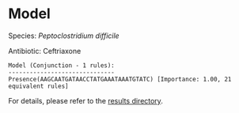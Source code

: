 
# Model

Species: *Peptoclostridium difficile*

Antibiotic: Ceftriaxone

```
Model (Conjunction - 1 rules):
------------------------------
Presence(AAGCAATGATAACCTATGAAATAAATGTATC) [Importance: 1.00, 21 equivalent rules]

```

For details, please refer to the [results directory](../../../../../results/scm_b/peptoclostridium%20difficile/ceftriaxone/repeat_6/).

